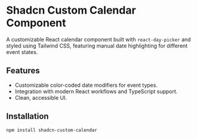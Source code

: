 # Shadcn Custom Calendar Component

A customizable React calendar component built with `react-day-picker` and styled using Tailwind CSS, featuring manual date highlighting for different event states.

## Features

- Customizable color-coded date modifiers for event types.
- Integration with modern React workflows and TypeScript support.
- Clean, accessible UI.

## Installation

```bash
npm install shadcn-custom-calendar
```
